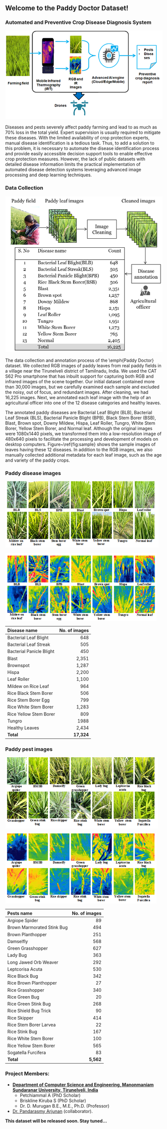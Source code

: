 ## Welcome to the Paddy Doctor Dataset!

### Automated and Preventive Crop Disease Diagnosis System

![Data collection Process](Data_Collection.png)

Diseases and pests severely affect paddy farming and lead to as much as 70% loss in the total yield. Expert supervision is usually required to mitigate these diseases. With the limited availability of crop protection experts, manual disease identification is a tedious task. Thus, to add a solution to this problem, it is necessary to automate the disease identification process and provide easily accessible decision support tools to enable effective crop protection measures. However, the lack of public datasets with detailed disease information limits the practical implementation of automated disease detection systems leveraging advanced image processing and deep learning techniques.

### Data Collection
![Data collection Overview](Datacollection_overview2.png)

The data collection and annotation process of the \emph{Paddy Doctor} dataset. We collected RGB images of paddy leaves from real paddy fields in a village near the Tirunelveli district of Tamilnadu, India. We used the CAT S62 Pro smartphone that has inbuilt support for capturing both RGB and infrared images of the scene together. Our initial dataset contained more than 30,000 images, but we carefully examined each sample and excluded the noisy, out of focus, and redundant images. After cleaning, we had 16,225 images. Next, we annotated each leaf image with the help of an agricultural officer into one of the 12 disease categories and healthy leaves. 

The annotated paddy diseases are Bacterial Leaf Blight (BLB), Bacterial Leaf Streak (BLS), Bacterial Panicle Blight (BPB), Black Stem Borer (BSB), Blast, Brown spot, Downy Mildew, Hispa, Leaf Roller, Tungro, White Stem Borer, Yellow Stem Borer, and Normal leaf.  Although the original images were 1080x1440 pixels, we transformed them into a low-resolution image of 480x640 pixels to facilitate the processing and development of models on desktop computers. Figure~\ref{fig:sample} shows the sample images of leaves having these 12 diseases. In addition to the RGB images, we also manually collected additional metadata for each leaf image, such as the age and variety of the paddy crops.


<!-- **Paddy Doctor** is a visual and infrared image dataset collected from real paddy fields in Tamilnadu, India. 
This dataset contains over 22,000 labelled paddy leaf images across 12 disease and 20 pest classes collected using visual and infrared cameras together. It also contains additional metadata, such as paddy type and age. These uniques features make this dataset suitable for benchmarking and evaluating automated disease identification techniques. -->

### Paddy disease images
![RGB Diseases](rgb_diseases.png)

![IR Diseasaes](ir_diseases.png)

|Disease name | No. of images |
| :--- | ---: |
|Bacterial Leaf Blight | 648 |
|Bacterial Leaf Streak | 505 |
|Bacterial Panicle Blight | 450 |
|Blast | 2,351 |
|Brownspot | 1,287 |
|Hispa | 2,200|
|Leaf Roller | 1,100|
|Mildew on Rice Leaf | 964|
|Rice Black Stem Borer | 506|
|Rice Stem Borer Egg | 799|
|Rice White Stem Borer | 1,283|
|Rice Yellow Stem Borer | 809|
|Tungro | 1988|
|Healthy Leaves | 2,434|
|**Total** | **17,324**|

### Paddy pest images
![RGB Pests](RGBpests.png)

![IR Pests](irpests.png)

|Pests name | No. of images |
| :--- | ---: |
|Argiope Spider |  89 |
|Brown Marmorated Stink Bug | 494  |
|Brown Planthopper | 251 |
|Damselfly  |  568 |
|Green Grasshopper | 627 |
|Lady Bug | 363 |
|Long Jawed Orb Weaver | 292 |
|Leptcorisa Acuta | 530 |
|Rice Black Bug | 342 |
|Rice Brown Planthopper| 27 |
|Rice Grasshopper | 340 |
|Rice Green Bug | 20 |
|Rice Green Stink Bug| 268 |
|Rice Shield Bug Trick | 90 |
|Rice Skipper | 414|
|Rice Stem Borer Larvea | 22 |
|Rice Stink Bug| 167 |
|Rice White Stem Borer| 100 
|Rice Yellow Stem Borer| 565 |
|Sogatella Furcifera| 83 |
|**Total** | **5,562**|

### Project Members: 

- **[Department of Computer Science and Engineering,  Manonmaniam Sundaranar University, Tirunelveli, India](https://www.msuniv.ac.in/Academic/Department/ComputerScience/Overview)**
   - Petchiammal A (PhD Scholar) 
   - Briskline Kiruba S (PhD Scholar)
   - Dr. D. Murugan B.E., M.E., Ph.D. (Professor)
- [Dr. Pandarasmy Arjunan](https://www.samy101.com/) (collaborator).

**This dataset will be released soon. Stay tuned...**
